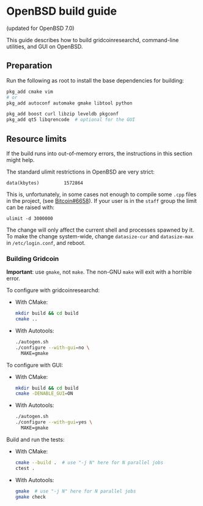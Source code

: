 OpenBSD build guide
===================
(updated for OpenBSD 7.0)

This guide describes how to build gridcoinresearchd, command-line utilities, and GUI on OpenBSD.

Preparation
-----------

Run the following as root to install the base dependencies for building:

```bash
pkg_add cmake vim
# or
pkg_add autoconf automake gmake libtool python

pkg_add boost curl libzip leveldb pkgconf
pkg_add qt5 libqrencode  # optional for the GUI
```

Resource limits
---------------

If the build runs into out-of-memory errors, the instructions in this section
might help.

The standard ulimit restrictions in OpenBSD are very strict:

    data(kbytes)         1572864

This is, unfortunately, in some cases not enough to compile some `.cpp` files in the project,
(see [Bitcoin#6658](https://github.com/bitcoin/bitcoin/issues/6658)).
If your user is in the `staff` group the limit can be raised with:

    ulimit -d 3000000

The change will only affect the current shell and processes spawned by it. To
make the change system-wide, change `datasize-cur` and `datasize-max` in
`/etc/login.conf`, and reboot.

### Building Gridcoin

**Important**: use `gmake`, not `make`. The non-GNU `make` will exit with a horrible error.

To configure with gridcoinresearchd:

* With CMake:

  ```bash
  mkdir build && cd build
  cmake ..
  ```

* With Autotools:

  ```bash
  ./autogen.sh
  ./configure --with-gui=no \
  	MAKE=gmake
  ```

To configure with GUI:

* With CMake:

  ```bash
  mkdir build && cd build
  cmake -DENABLE_GUI=ON
  ```

* With Autotools:

  ```bash
  ./autogen.sh
  ./configure --with-gui=yes \
  	MAKE=gmake
  ```

Build and run the tests:

* With CMake:

  ```bash
  cmake --build .  # use "-j N" here for N parallel jobs
  ctest .
  ```

* With Autotools:

  ```bash
  gmake  # use "-j N" here for N parallel jobs
  gmake check
  ```
